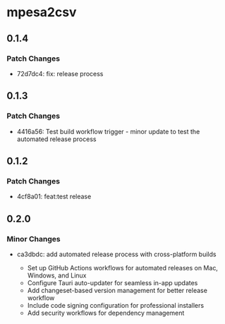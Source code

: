 # mpesa2csv

## 0.1.4

### Patch Changes

- 72d7dc4: fix: release process

## 0.1.3

### Patch Changes

- 4416a56: Test build workflow trigger - minor update to test the automated release process

## 0.1.2

### Patch Changes

- 4cf8a01: feat:test release

## 0.2.0

### Minor Changes

- ca3dbdc: add automated release process with cross-platform builds

  - Set up GitHub Actions workflows for automated releases on Mac, Windows, and Linux
  - Configure Tauri auto-updater for seamless in-app updates
  - Add changeset-based version management for better release workflow
  - Include code signing configuration for professional installers
  - Add security workflows for dependency management

